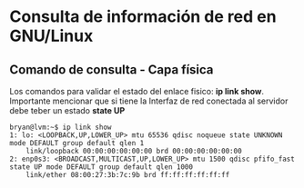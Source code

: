 # Consulta de información de red en GNU/Linux

## Comando de consulta - Capa física

Los comandos para validar el estado del enlace fisico: **ip link show**.
Importante mencionar que si tiene la Interfaz de red conectada al servidor debe teber un estado **state UP**
```
bryan@lvm:~$ ip link show
1: lo: <LOOPBACK,UP,LOWER_UP> mtu 65536 qdisc noqueue state UNKNOWN mode DEFAULT group default qlen 1
    link/loopback 00:00:00:00:00:00 brd 00:00:00:00:00:00
2: enp0s3: <BROADCAST,MULTICAST,UP,LOWER_UP> mtu 1500 qdisc pfifo_fast state UP mode DEFAULT group default qlen 1000
    link/ether 08:00:27:3b:7c:9b brd ff:ff:ff:ff:ff:ff

```
